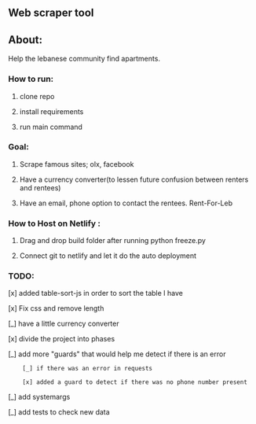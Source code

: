 ## Web scraper tool

## About:

Help the lebanese community find apartments.


### How to run:

1. clone repo

1. install requirements

1. run main command 

<!-- future feature: create a build command -->


### Goal:

1. Scrape famous sites; olx, facebook

1. Have a currency converter(to lessen future confusion between renters and rentees)

1. Have an email, phone option to contact the rentees. Rent-For-Leb

### How to Host on Netlify :

1. Drag and drop build folder after running python freeze.py

1. Connect git to netlify and let it do the auto deployment

### TODO:

[x] added table-sort-js in order to sort the table I have 

[x] Fix css and remove length

[_] have a little currency converter

[x] divide the project into phases

[_] add more "guards" that would help me detect if there is an error
        
        [_] if there was an error in requests

        [x] added a guard to detect if there was no phone number present
[_] add systemargs 

[_] add tests to check new data
